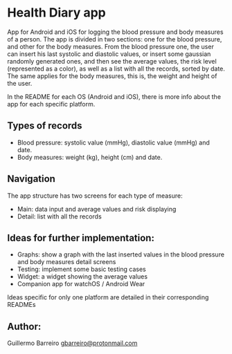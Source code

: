 #  Health Diary app

App for Android and iOS for logging the blood pressure and body measures of a person. The app is divided in two sections: one for the blood pressure, and other for the body measures. From the blood pressure one, the user can insert his last systolic and diastolic values, or insert some gaussian randomly generated ones, and then see the average values, the risk level (represented as a color), as well as a list with all the records, sorted by date. The same applies for the body measures, this is, the weight and height of the user.

In the README for each OS (Android and iOS), there is more info about the app for each specific platform.

## Types of records
- Blood pressure: systolic value (mmHg), diastolic value (mmHg) and date.
- Body measures: weight (kg), height (cm) and date.

## Navigation
The app structure has two screens for each type of measure:
- Main: data input and average values and risk displaying
- Detail: list with all the records

## Ideas for further implementation:
- Graphs: show a graph with the last inserted values in the blood pressure and body measures detail screens
- Testing: implement some basic testing cases
- Widget: a widget showing the average values
- Companion app for watchOS / Android Wear

Ideas specific for only one platform are detailed in their corresponding READMEs

## Author:
Guillermo Barreiro <gbarreiro@protonmail.com>
